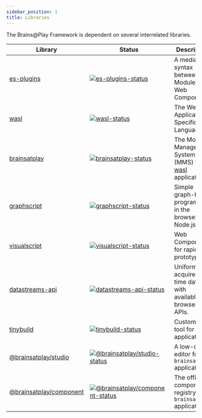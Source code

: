 ```yaml
---
sidebar_position: 1
title: Libraries
---
```


The Brains@Play Framework is dependent on several interrelated libraries.

<!-- Note: Make sure to transfer changes to ../../index.md -->
| Library               | Status                                                       | Description                                             |
| --------------------- | ------------------------------------------------------------ | ------------------------------------------------------- |
| [es-plugins]         | [![es-plugins-status]][es-plugins] | A mediating syntax between ES Modules and Web Components.       |
| [wasl]         | [![wasl-status]][wasl] | The Web Application Specification Language.       |
| [brainsatplay]         | [![brainsatplay-status]][brainsatplay] | The Module Management System (MMS) for [wasl] applications.
| [graphscript]         | [![graphscript-status]][graphscript] | Simple graph-based programming in the browser and Node.js.       |
| [visualscript]         | [![visualscript-status]][visualscript]  | Web Components for rapid prototyping       |
| [datastreams-api]     | [![datastreams-api-status]][datastreams-api]                   | Uniformly acquire real-time data with available browser APIs.                       |
| [tinybuild]     | [![tinybuild-status]][tinybuild]                   | Custom build tool for web applications.     
| [@brainsatplay/studio]         | [![@brainsatplay/studio-status]][@brainsatplay/studio] | A low-code editor for `brainsatplay` applications.       |
| [@brainsatplay/component]         | [![@brainsatplay/component-status]][@brainsatplay/component] | The official component registry for `brainsatplay` applications.


[brainsatplay]: https://github.com/brainsatplay/brainsatplay
[brainsatplay-status]: https://img.shields.io/npm/v/brainsatplay

<!-- Plugin Specification -->
[es-plugins]: https://github.com/brainsatplay/es-plugins
[es-plugins-status]: https://img.shields.io/npm/v/es-plugins


<!-- Specification Language -->
[wasl]: https://github.com/brainsatplay/wasl
[wasl-status]: https://img.shields.io/npm/v/wasl

<!-- Core Library-->
[graphscript]: https://github.com/brainsatplay/graphscript
[graphscript-status]: https://img.shields.io/npm/v/graphscript

<!-- Integrated Editor-->
[@brainsatplay/studio]: https://github.com/brainsatplay/studio
[@brainsatplay/studio-status]: https://img.shields.io/npm/v/@brainsatplay/studio

<!-- Low Code Programming System-->
[visualscript]: https://github.com/brainsatplay/visualscript
[visualscript-status]: https://img.shields.io/npm/v/visualscript


<!-- Data Acquisition-->
[datastreams-api]: https://github.com/brainsatplay/datastreams-api
[datastreams-api-status]: https://img.shields.io/npm/v/datastreams-api.svg

<!-- Build Tool-->
[tinybuild]: https://github.com/brainsatplay/tinybuild
[tinybuild-status]: https://img.shields.io/npm/v/tinybuild

<!-- Components Registry -->
[@brainsatplay/component]: https://github.com/brainsatplay/component
[@brainsatplay/component-status]: https://img.shields.io/npm/v/@brainsatplay/component